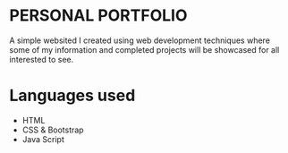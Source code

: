 # PERSONAL PORTFOLIO

A simple websited I created using web development techniques where some of my information and completed projects will be showcased for all interested to see.

# Languages used
- HTML
- CSS & Bootstrap
- Java Script